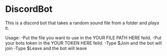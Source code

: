 # DiscordBot

This is a discord bot that takes a random sound file from a folder and plays it.

Usage:
  -Put the file you want to use in the YOUR FILE PATH HERE feild.
  -Put your bots token in the YOUR TOKEN HERE feild.
  -Type $Join and the bot will join
  -Type $Leave and the bot will leave

